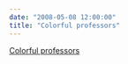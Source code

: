 ```yaml
---
date: "2008-05-08 12:00:00"
title: "Colorful professors"
---
```


[Colorful professors](/lemire/blog/2008/05-08-colorful-professors)

